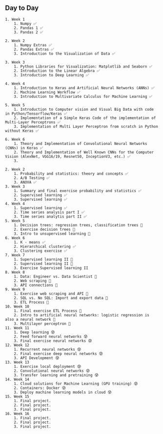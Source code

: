 ## Day to Day

    1. Week 1
        1. Numpy ✅
        2. Pandas 1 ✅
        3. Pandas 2 ✅
    
    2. Week 2
        1. Numpy Extras ✅
        2. Pandas Extras ✅
        3. Introduction to the Visualization of Data ✅

    3. Week 3
        1. Python Libraries for Visualization: Matplotlib and Seaborn ✅
        2. Introduction to the Linear Algebra ✅
        3. Introduction to Deep Learning ✅

    4. Week 4
        1. Introduction to Keras and Artificial Neural Networks (ANNs) ✅
        2. Machine Learning Workflow ✅
        3. Introduction to Multivariate Calculus for Machine Learning ✅

    5. Week 5
        1. Introduction to Computer vision and Visual Big Data with code in Python/Tensorflow/Keras ✅
        2. Implementation of a Simple Keras Code of the implementation of Multi-Layer Perceptrons ✅
        3. Implementation of Multi Layer Perceptron from scratch in Python without Keras ✅

    6. Week 6
        1. Theory and Implementation of Convolutional Neural Networks (CNNs) in Keras ✅
        2. Theory and Implementation of Well Known CNNs for the Computer Vision (AlexNet, VGG16/19, Resnet50, InceptionV3, etc.) ✅
        3. 

    2. Week 2
        1. Probability and statistics: theory and concepts ✅
        2. A/B Testing ✅
        3. ANOVA ✅
    3. Week 3
        1. Summary and final exercise probability and statistics ✅
        2. Supervised learning ✅
        3. Supervised learning ✅
    4. Week 4
        1. Supervised learning ✅
        2. Time series analysis part I ✅
        3. Time series analytis part II ✅
    5. Week 5
        1. Decision trees: regression trees, classification trees 📝
        2. Exercise decision trees 📝
        3. Intro to unsupervised learning 📝
    6. Week 6
        1. K - means ✅
        2. Hierarchical clustering ✅
        3. Clustering exercise ✅
    7. Week 7
        1. Supervised learning II 📝
        2. Supervised learning II 📝
        3. Exercise Supervised learning II
    8. Week 8
        1. Data: Engineer vs. Data Scientist 📝
        2. Web scraping 📝
        3. API connections 📝
    9. Week 9
        1. Exercise web scraping and API 🤔
        2. SQL vs. No SQL: Import and export data 🤔
        3. ETL Process 🤔
    10. Week 10
        1. Final exercise ETL Process 🤔
        2. Intro to artificial neural networks: logistic regression is also a neural network 🤔
        3. Multilayer perceptron 🤔
    11. Week 11
        1. Deep learning 😰
        2. Feed forward neural networks 😰
        3. Final exercise neural networks 😰
    12. Week 12
        1. Recurrent neural networks 😰
        2. Final exercise deep neural networks 😰
        3. API Development 😰
    13. Week 13
        1. Exercise local deployment 😰
        2. Convolutional neural networks 😰
        3. Transfer learning and pretraining 😰
    14. Week 14
        1. Cloud solutions for Machine Learning (GPU training) 😰
        2. Containers: Docker 😰
        3. Deploy machine learning models in cloud 😰
    15. Week 15
        1. Final project. 
        2. Final project. 
        3. Final project. 
    16. Week 16
        1. Final project. 
        2. Final project. 
        3. Final project. 


